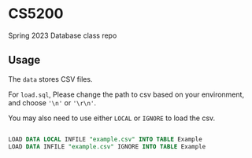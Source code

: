# CS5200

Spring 2023 Database class repo

## Usage

The `data` stores CSV files.

For `load.sql`, Please change the path to csv based on your environment, and choose `'\n'` or `'\r\n'`.

You may also need to use either `LOCAL` or `IGNORE` to load the csv.

```sql

LOAD DATA LOCAL INFILE "example.csv" INTO TABLE Example
LOAD DATA INFILE "example.csv" IGNORE INTO TABLE Example
```
